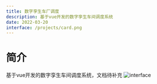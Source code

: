 ```yaml
---
title: 数字孪生车厂调度
description: 基于vue开发的数字孪生车间调度系统
date: 2022-03-20
interface: /projects/card.png
---
```

# 简介

基于vue开发的数字孪生车间调度系统，文档待补充
![interface](/projects/card.jpg)
